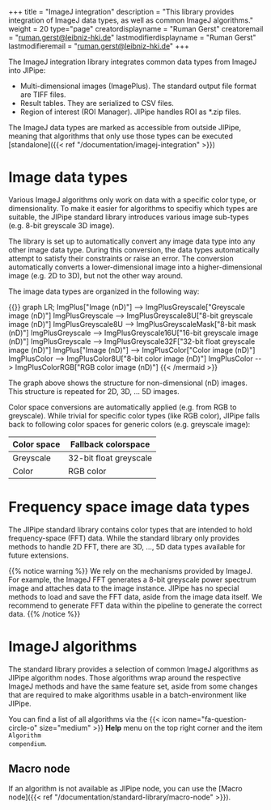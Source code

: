 +++
title = "ImageJ integration"
description = "This library provides integration of ImageJ data types, as well as common ImageJ algorithms."
weight = 20
type="page"
creatordisplayname = "Ruman Gerst"
creatoremail = "ruman.gerst@leibniz-hki.de"
lastmodifierdisplayname = "Ruman Gerst"
lastmodifieremail = "ruman.gerst@leibniz-hki.de"
+++

The ImageJ integration library integrates common data types from ImageJ into JIPipe:

* Multi-dimensional images (ImagePlus). The standard output file format are TIFF files.
* Result tables. They are serialized to CSV files.
* Region of interest (ROI Manager). JIPipe handles ROI as \*.zip files.

The ImageJ data types are marked as accessible from outside JIPipe, meaning that
algorithms that only use those types can be executed [standalone]({{< ref "/documentation/imagej-integration" >}})

# Image data types

Various ImageJ algorithms only work on data with a specific color type, or dimensionality.
To make it easier for algorithms to specifiy which types are suitable, the JIPipe standard library
introduces various image sub-types (e.g. 8-bit greyscale 3D image).

The library is set up to automatically convert any image data type into any other image data type.
During this conversion, the data types automatically attempt to satisfy their constraints or
raise an error. The conversion automatically converts a lower-dimensional image into a higher-dimensional image
(e.g. 2D to 3D), but not the other way around.

The image data types are organized in the following way:

{{<mermaid align="left">}}
graph LR;
ImgPlus["Image (nD)"] --> ImgPlusGreyscale["Greyscale image (nD)"]
ImgPlusGreyscale --> ImgPlusGreyscale8U["8-bit greyscale image (nD)"]
ImgPlusGreyscale8U --> ImgPlusGreyscaleMask["8-bit mask (nD)"]
ImgPlusGreyscale --> ImgPlusGreyscale16U["16-bit greyscale image (nD)"]
ImgPlusGreyscale --> ImgPlusGreyscale32F["32-bit float greyscale image (nD)"]
ImgPlus["Image (nD)"] --> ImgPlusColor["Color image (nD)"]
ImgPlusColor --> ImgPlusColor8U["8-bit color image (nD)"]
ImgPlusColor --> ImgPlusColorRGB["RGB color image (nD)"]
{{< /mermaid >}}

The graph above shows the structure for non-dimensional (nD) images.
This structure is repeated for 2D, 3D, ... 5D images.

Color space conversions are automatically applied (e.g. from RGB to greyscale).
While trivial for specific color types (like RGB color), JIPipe falls back to following
color spaces for generic colors (e.g. greyscale image):

| Color space | Fallback colorspace    |
| ----------- | ---------------------- |
| Greyscale   | 32-bit float greyscale |
| Color       | RGB color              |

# Frequency space image data types

The JIPipe standard library contains color types that are intended to hold frequency-space (FFT) data.
While the standard library only provides methods to handle 2D FFT, there are 3D, ..., 5D data types
available for future extensions.

{{% notice warning %}}
We rely on the mechanisms provided by ImageJ. For example, the ImageJ FFT generates a 8-bit greyscale power spectrum image and
attaches data to the image instance. JIPipe has no special methods to load and save the FFT data, aside from the image data itself.
We recommend to generate FFT data within the pipeline to generate the correct data.
{{% /notice %}}

# ImageJ algorithms

The standard library provides a selection of common ImageJ algorithms as JIPipe algorithm nodes.
Those algorithms wrap around the respective ImageJ methods and have the same feature set, aside
from some changes that are required to make algorithms usable in a batch-environment like JIPipe.

You can find a list of all algorithms via the {{< icon name="fa-question-circle-o" size="medium" >}} **Help** menu on the top right corner and the item <code>Algorithm compendium</code>.

## Macro node

If an algorithm is not available as JIPipe node, you can use the [Macro node]({{< ref "/documentation/standard-library/macro-node" >}}).
